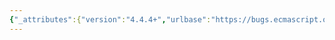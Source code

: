 ```yaml
---
{"_attributes":{"version":"4.4.4+","urlbase":"https://bugs.ecmascript.org/","maintainer":"dherman@mozilla.com"},"bug":{"bug_id":322,"creation_ts":"2012-03-25 19:59:00 -0700","short_desc":"13.1: \"LexicllyDeclaredNames\"","delta_ts":"2012-05-04 14:26:20 -0700","product":"Draft for 6th Edition","component":"editorial issue","version":"Rev 6: February 2012 Draft","rep_platform":"All","op_sys":"All","bug_status":"RESOLVED","resolution":"FIXED","priority":"Normal","bug_severity":"minor","everconfirmed":true,"reporter":{"uid":"jmdyck","name":"Michael Dyck"},"assigned_to":{"uid":"allen","name":"Allen Wirfs-Brock"},"long_desc":[{"commentid":817,"comment_count":0,"who":{"uid":"jmdyck","name":"Michael Dyck"},"bug_when":"2012-03-25 19:59:09 -0700","thetext":"In 13.1 \"Function Definitions\",\nunder \"Static Semantics: LexicallyDeclaredNames\",\nin the second rule, step 1 says:\n    \"Return the LexicllyDeclaredNames of StatementList.\"\n\nChange \"LexicllyDeclaredNames\" to \"LexicallyDeclaredNames\" (insert 'a')."},{"commentid":887,"comment_count":1,"who":{"uid":"allen","name":"Allen Wirfs-Brock"},"bug_when":"2012-05-04 14:26:20 -0700","thetext":"Corrected in May 4 2012 draft."}]}}
---
```

